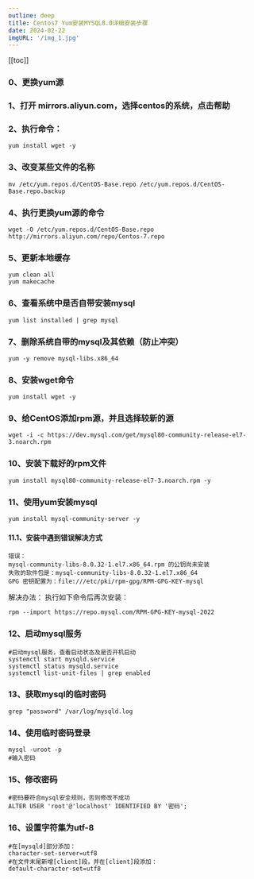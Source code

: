 ```yaml
---
outline: deep
title: Centos7 Yum安装MYSQL8.0详细安装步骤
date: 2024-02-22
imgURL: '/img_1.jpg'
---
```


[[toc]]

### 0、更换yum源

### 1、打开 mirrors.aliyun.com，选择centos的系统，点击帮助

### 2、执行命令：
```
yum install wget -y
```
### 3、改变某些文件的名称
```
mv /etc/yum.repos.d/CentOS-Base.repo /etc/yum.repos.d/CentOS-Base.repo.backup
```
### 4、执行更换yum源的命令
```
wget -O /etc/yum.repos.d/CentOS-Base.repo http://mirrors.aliyun.com/repo/Centos-7.repo
```
### 5、更新本地缓存
```
yum clean all
yum makecache
```

### 6、查看系统中是否自带安装mysql
```
yum list installed | grep mysql
```
### 7、删除系统自带的mysql及其依赖（防止冲突）
```
yum -y remove mysql-libs.x86_64
```
### 8、安装wget命令
```
yum install wget -y
```
### 9、给CentOS添加rpm源，并且选择较新的源
```
wget -i -c https://dev.mysql.com/get/mysql80-community-release-el7-3.noarch.rpm
```
### 10、安装下载好的rpm文件
```
yum install mysql80-community-release-el7-3.noarch.rpm -y
```
### 11、使用yum安装mysql
```
yum install mysql-community-server -y
```
#### 11.1、安装中遇到错误解决方式
```
错误：
mysql-community-libs-8.0.32-1.el7.x86_64.rpm 的公钥尚未安装
失败的软件包是：mysql-community-libs-8.0.32-1.el7.x86_64
GPG 密钥配置为：file:///etc/pki/rpm-gpg/RPM-GPG-KEY-mysql
```
解决办法：
执行如下命令后再次安装：
```
rpm --import https://repo.mysql.com/RPM-GPG-KEY-mysql-2022
```
### 12、启动mysql服务
```
#启动mysql服务，查看启动状态及是否开机启动
systemctl start mysqld.service
systemctl status mysqld.service
systemctl list-unit-files | grep enabled
```
### 13、获取mysql的临时密码
```
grep "password" /var/log/mysqld.log
```
### 14、使用临时密码登录
```
mysql -uroot -p
#输入密码
```
### 15、修改密码
```
#密码要符合mysql安全规则，否则修改不成功
ALTER USER 'root'@'localhost' IDENTIFIED BY '密码';
```
### 16、设置字符集为utf-8
```
#在[mysqld]部分添加：
character-set-server=utf8
#在文件末尾新增[client]段，并在[client]段添加：
default-character-set=utf8
```

